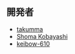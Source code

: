 
## 開発者
- [takumma](https://github.com/takumma)
- [Shoma Kobayashi](https://github.com/shoma3571)
- [keibow-610](https://github.com/keibow-610)

